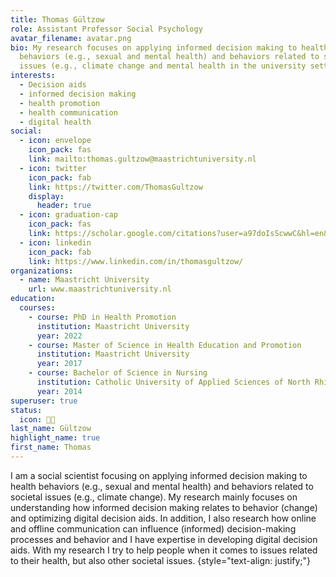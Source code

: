 ```yaml
---
title: Thomas Gültzow
role: Assistant Professor Social Psychology
avatar_filename: avatar.png
bio: My research focuses on applying informed decision making to health
  behaviors (e.g., sexual and mental health) and behaviors related to societal
  issues (e.g., climate change and mental health in the university setting).
interests:
  - Decision aids
  - informed decision making
  - health promotion
  - health communication
  - digital health
social:
  - icon: envelope
    icon_pack: fas
    link: mailto:thomas.gultzow@maastrichtuniversity.nl
  - icon: twitter
    icon_pack: fab
    link: https://twitter.com/ThomasGultzow
    display:
      header: true
  - icon: graduation-cap
    icon_pack: fas
    link: https://scholar.google.com/citations?user=a97doIsScwwC&hl=en&oi=ao
  - icon: linkedin
    icon_pack: fab
    link: https://www.linkedin.com/in/thomasgultzow/
organizations:
  - name: Maastricht University
    url: www.maastrichtuniversity.nl
education:
  courses:
    - course: PhD in Health Promotion
      institution: Maastricht University
      year: 2022
    - course: Master of Science in Health Education and Promotion
      institution: Maastricht University
      year: 2017
    - course: Bachelor of Science in Nursing
      institution: Catholic University of Applied Sciences of North Rhine
      year: 2014
superuser: true
status:
  icon: 👨‍💻
last_name: Gültzow
highlight_name: true
first_name: Thomas
---
```


I am a social scientist focusing on applying informed decision making to health behaviors (e.g., sexual and mental health) and behaviors related to societal issues (e.g., climate change). My research mainly focuses on understanding how informed decision making relates to behavior (change) and optimizing digital decision aids. In addition, I also research how online and offline communication can influence (informed) decision-making processes and behavior and I have expertise in developing digital decision aids. With my research I try to help people when it comes to issues related to their health, but also other societal issues.
{style="text-align: justify;"}
